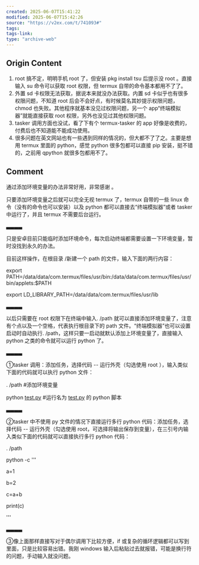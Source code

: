 ```yaml
---
created: 2025-06-07T15:41:22
modified: 2025-06-07T15:42:26
source: "https://v2ex.com/t/741093#"
tags:
tags-link:
type: "archive-web"
---
```


## Origin Content
1. root 搞不定，明明手机 root 了，但安装 pkg install tsu 后提示没 root 。直接输入 su 命令可以获取 root 权限，但 termux 自带的命令基本都用不了了。
2. 外置 sd 卡权限无法获取，据说本来就没办法获取。内置 sd 卡似乎也有很多权限问题，不知道 root 后会不会好点，有时候莫名其妙提示权限问题，chmod 也失败。其他程序就基本没见过权限问题，另一个 app“终端模拟器”就能直接获取 root 权限，另外也没见过其他权限问题。
3. tasker 调用方面也没试，看了下有个 termux-tasker 的 app 好像是收费的，付费后也不知道能不能成功使用。
4. 很多问题在英文网站也有一些遇到同样的情况的，但大都不了了之。主要是想用 termux 里面的 python，感觉 python 很多包都可以直接 pip 安装，挺不错的，之前用 qpython 就很多包都用不了。

## Comment

通过添加环境变量的办法非常好用，非常感谢 。

只要添加环境变量之后就可以完全无视 termux 了，termux 自带的一些 linux 命令（没有的命令也可以安装）以及 python 都可以直接去“终端模拟器”或者 tasker 中运行了，并且 termux 不需要后台运行。

▃▃▃▃

只是安卓目前只能临时添加环境命令，每次启动终端都需要设置一下环境变量，暂时没找到永久的办法。

目前这样操作，在根目录 /新建一个 path 的文件，输入下面的两行内容：

export PATH=/data/data/com.termux/files/usr/bin:/data/data/com.termux/files/usr/bin/applets:$PATH

export LD\_LIBRARY\_PATH=/data/data/com.termux/files/usr/lib

▃▃▃▃

以后只需要在 root 权限下在终端中输入. /path 就可以直接添加环境变量了，注意有个点以及一个空格，代表执行根目录下的 path 文件。“终端模拟器”也可以设置启动时自动执行. /path，这样只要一启动就默认添加上环境变量了，直接输入 python 之类的命令就可以运行 python 了。

▃▃▃▃

①tasker 调用：添加任务，选择代码 -- 运行外壳（勾选使用 root ），输入类似下面的代码就可以执行 python 文件：

. /path #添加环境变量

python [test.py](http://test.py/) #运行名为 [test.py](http://test.py/) 的 python 脚本

▃▃▃▃

②tasker 中不使用 py 文件的情况下直接运行多行 python 代码：添加任务，选择代码 -- 运行外壳（勾选使用 root，可选择将输出保存到变量），在三引号内输入类似下面的代码就可以直接执行多行 python 代码：

. /path

python -c '''

a=1

b=2

c=a+b

print(c)

'''

▃▃▃▃

③像上面那样直接写对于偶尔调用下比较方便，if 或复杂的循环逻辑都可以写到里面，只是比较容易出错。我刚 windows 输入后粘贴过去就报错，可能是换行符的问题，手动输入就没问题。

